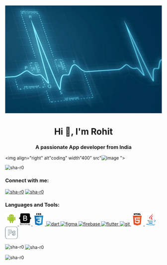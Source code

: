 ![logo](https://github.com/sha-r0/sha-r0/blob/main/backhospital.png)
<h1 align="center">Hi 👋, I'm Rohit</h1>
<h3 align="center">A passionate App developer from India</h3>

<img align="right" alt"coding" width"400" src"![image](https://github.com/sha-r0/sha-r0/assets/119722163/d59c161a-9d2b-4915-91b3-c889ee826fa8)
">


<p align="left"> <img src="https://komarev.com/ghpvc/?username=sha-r0&label=Profile%20views&color=0e75b6&style=flat" alt="sha-r0" /> </p>

<h3 align="left">Connect with me:</h3>
<p align="left">
<a href="https://linkedin.com/in/sha-r0" target="blank"><img align="center" src="https://raw.githubusercontent.com/rahuldkjain/github-profile-readme-generator/master/src/images/icons/Social/linked-in-alt.svg" alt="sha-r0" height="30" width="40" /></a>
<a href="https://instagram.com/sha-r0" target="blank"><img align="center" src="https://raw.githubusercontent.com/rahuldkjain/github-profile-readme-generator/master/src/images/icons/Social/instagram.svg" alt="sha-r0" height="30" width="40" /></a>
</p>

<h3 align="left">Languages and Tools:</h3>
<p align="left"> <a href="https://developer.android.com" target="_blank" rel="noreferrer"> <img src="https://raw.githubusercontent.com/devicons/devicon/master/icons/android/android-original-wordmark.svg" alt="android" width="40" height="40"/> </a> <a href="https://getbootstrap.com"> <img src="https://raw.githubusercontent.com/devicons/devicon/master/icons/bootstrap/bootstrap-plain-wordmark.svg" alt="bootstrap" width="40" height="40"/> </a> <a href="https://www.w3schools.com/css/" target="_blank" rel="noreferrer"> <img src="https://raw.githubusercontent.com/devicons/devicon/master/icons/css3/css3-original-wordmark.svg" alt="css3" width="40" height="40"/> </a> <a href="https://dart.dev" target="_blank" rel="noreferrer"> <img src="https://www.vectorlogo.zone/logos/dartlang/dartlang-icon.svg" alt="dart" width="40" height="40"/> </a> <a href="https://www.figma.com/" target="_blank" rel="noreferrer"> <img src="https://www.vectorlogo.zone/logos/figma/figma-icon.svg" alt="figma" width="40" height="40"/> </a> <a href="https://firebase.google.com/" target="_blank" rel="noreferrer"> <img src="https://www.vectorlogo.zone/logos/firebase/firebase-icon.svg" alt="firebase" width="40" height="40"/> </a> <a href="https://flutter.dev" target="_blank" rel="noreferrer"> <img src="https://www.vectorlogo.zone/logos/flutterio/flutterio-icon.svg" alt="flutter" width="40" height="40"/> </a> <a href="https://git-scm.com/" target="_blank" rel="noreferrer"> <img src="https://www.vectorlogo.zone/logos/git-scm/git-scm-icon.svg" alt="git" width="40" height="40"/> </a> <a href="https://www.w3.org/html/" target="_blank" rel="noreferrer"> <img src="https://raw.githubusercontent.com/devicons/devicon/master/icons/html5/html5-original-wordmark.svg" alt="html5" width="40" height="40"/> </a> <a href="https://www.java.com" target="_blank" rel="noreferrer"> <img src="https://raw.githubusercontent.com/devicons/devicon/master/icons/java/java-original.svg" alt="java" width="40" height="40"/> </a> <a href="https://www.photoshop.com/en" target="_blank" rel="noreferrer"> <img src="https://raw.githubusercontent.com/devicons/devicon/master/icons/photoshop/photoshop-line.svg" alt="photoshop" width="40" height="40"/> </a> </p>

<p><img align="left" src="https://github-readme-stats.vercel.app/api/top-langs?username=sha-r0&show_icons=true&locale=en&layout=compact" alt="sha-r0" /></p>

<p>&nbsp;<img align="center" src="https://github-readme-stats.vercel.app/api?username=sha-r0&show_icons=true&locale=en" alt="sha-r0" /></p>

<p><img align="center" src="https://github-readme-streak-stats.herokuapp.com/?user=sha-r0&" alt="sha-r0" /></p>
